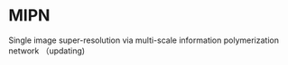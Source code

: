 # MIPN

Single image super-resolution via multi-scale information polymerization network （updating)
